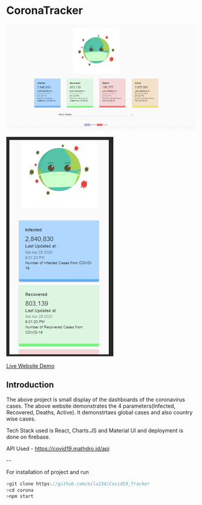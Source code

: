 # CoronaTracker

![webview](corona/landing_page_screenshot.PNG)

![mobileview](corona/mobileview.PNG)

[Live Website Demo](https://coronatracker-1cf6e.web.app/)

## Introduction

The above project is small display of the dashboards of the coronavirus cases. The above website demonstrates the 4 parameters(Infected, Recovered, Deaths, Active). It demonstrtaes global cases and also country wise cases.

Tech Stack used is  React, Charts.JS and Material UI and deployment is done on firebase.

API Used -  https://covid19.mathdro.id/api

--

For installation of project and run

```Javascript
>git clone https://github.com/milu234/Covid19_Tracker
>cd corona
>npm start
```

